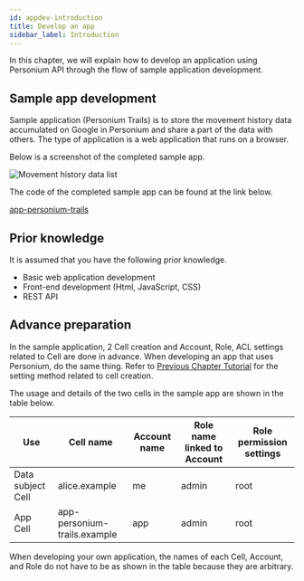 ```yaml
---
id: appdev-introduction
title: Develop an app
sidebar_label: Introduction
---
```


In this chapter, we will explain how to develop an application using Personium API through the flow of sample application development.

## Sample app development

Sample application (Personium Trails) is to store the movement history data accumulated on Google in Personium and share a part of the data with others. The type of application is a web application that runs on a browser.

Below is a screenshot of the completed sample app.

![Movement history data list](assets/getting-started/trails_locations_public.png)

The code of the completed sample app can be found at the link below.

[app-personium-trails](https://github.com/personium/app-personium-trails)

## Prior knowledge

It is assumed that you have the following prior knowledge.

* Basic web application development
* Front-end development (Html, JavaScript, CSS)
* REST API

## Advance preparation

In the sample application, 2 Cell creation and Account, Role, ACL settings related to Cell are done in advance. When developing an app that uses Personium, do the same thing. Refer to [Previous Chapter Tutorial](../unit-administrator/tutorial.md) for the setting method related to cell creation.

The usage and details of the two cells in the sample app are shown in the table below.

|Use|Cell name|Account name|Role name linked to Account|Role permission settings|
|----|---|---------|-----------------------|--------------|
|Data subject Cell|alice.example|me|admin|root|
|App Cell|app-personium-trails.example|app|admin|root|

When developing your own application, the names of each Cell, Account, and Role do not have to be as shown in the table because they are arbitrary.

